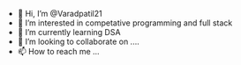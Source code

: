 - 👋 Hi, I’m @Varadpatil21
- 👀 I’m interested in competative programming and full stack 
- 🌱 I’m currently learning DSA
- 💞️ I’m looking to collaborate on ....
- 📫 How to reach me ...

<!---
Varadpatil21/Varadpatil21 is a ✨ special ✨ repository because its `README.md` (this file) appears on your GitHub profile.
You can click the Preview link to take a look at your changes.
--->
